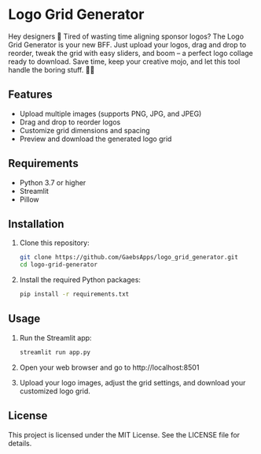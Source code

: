 # Logo Grid Generator

Hey designers 👋 Tired of wasting time aligning sponsor logos? The Logo Grid Generator is your new BFF. Just upload your logos, drag and drop to reorder, tweak the grid with easy sliders, and boom – a perfect logo collage ready to download. Save time, keep your creative mojo, and let this tool handle the boring stuff. 🎨✨

## Features

- Upload multiple images (supports PNG, JPG, and JPEG)
- Drag and drop to reorder logos
- Customize grid dimensions and spacing
- Preview and download the generated logo grid

## Requirements

- Python 3.7 or higher
- Streamlit
- Pillow

## Installation

1. Clone this repository:

   ```bash
   git clone https://github.com/GaebsApps/logo_grid_generator.git
   cd logo-grid-generator

2. Install the required Python packages:

   ```bash
   pip install -r requirements.txt

## Usage

1. Run the Streamlit app:
   ```bash
   streamlit run app.py

2. Open your web browser and go to http://localhost:8501

3. Upload your logo images, adjust the grid settings, and download your customized logo grid.

## License

This project is licensed under the MIT License. See the LICENSE file for details.
